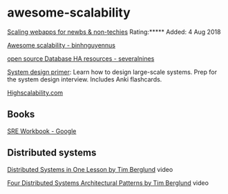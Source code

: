 # awesome-scalability


[Scaling webapps for newbs & non-techies](https://arcentry.com/blog/scaling-webapps-for-newbs-and-non-techies/)
Rating:***** Added: 4 Aug 2018

[Awesome scalability - binhnguyennus](https://github.com/binhnguyennus/awesome-scalability)

[open source Database HA resources - severalnines](http://highscalability.com/blog/2018/6/8/open-source-database-ha-resources-from-severalnines.html)

[System design primer](https://github.com/donnemartin/system-design-primer): Learn how to design large-scale systems. Prep for the system design interview. Includes Anki flashcards. 

[Highscalability.com](http://highscalability.com)

## Books
[SRE Workbook - Google](https://landing.google.com/sre/book.html)

## Distributed systems
[Distributed Systems in One Lesson by Tim Berglund](https://www.youtube.com/watch?v=Y6Ev8GIlbxc&t=277s) video

[Four Distributed Systems Architectural Patterns by Tim Berglund](https://www.youtube.com/watch?v=tpspO9K28PM&t=1339s) video
